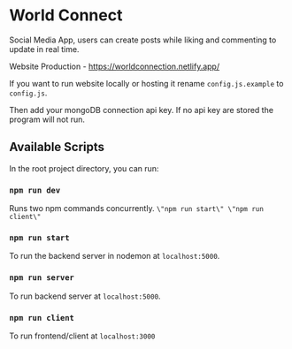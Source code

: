 # World Connect

Social Media App, users can create posts while liking and commenting to update in real time.

Website Production - <https://worldconnection.netlify.app/>

If you want to run website locally or hosting it rename `config.js.example` to `config.js`.

Then add your mongoDB connection api key. If no api key are stored the program will not run.

## Available Scripts

In the root project directory, you can run:

### `npm run dev`

Runs two npm commands concurrently. `\"npm run start\" \"npm run client\"`

### `npm run start`

To run the backend server in nodemon at ``localhost:5000``.

### `npm run server`

To run backend server at ``localhost:5000``.

### `npm run client`

To run frontend/client at ``localhost:3000``
